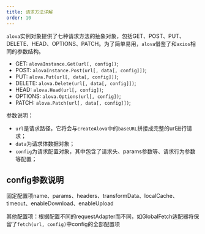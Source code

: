 ```yaml
---
title: 请求方法详解
order: 10
---
```


`alova`实例对象提供了七种请求方法的抽象对象，包括GET、POST、PUT、DELETE、HEAD、OPTIONS、PATCH。为了简单易用，`alova`借鉴了和`axios`相同的参数结构。
- GET: `alovaInstance.Get(url[, config])`;
- POST: `alovaInstance.Post(url[, data[, config]])`;
- PUT: `alova.Put(url[, data[, config]])`;
- DELETE: `alova.Delete(url[, data[, config]])`;
- HEAD: `alova.Head(url[, config])`;
- OPTIONS: `alova.Options(url[, config])`;
- PATCH: `alova.Patch(url[, data[, config]])`;

参数说明：
- `url`是请求路径，它将会与`createAlova`中的`baseURL`拼接成完整的url进行请求；
- `data`为请求体数据对象；
- `config`为请求配置对象，其中包含了请求头、params参数等、请求行为参数等配置；


## config参数说明
固定配置项name、params、headers、transformData、localCache、timeout、enableDownload、enableUpload

其他配置项：根据配置不同的requestAdapter而不同，如GlobalFetch适配器将保留了`fetch(url, config)`中config的全部配置项